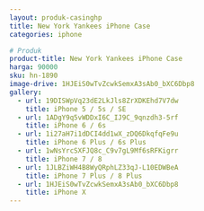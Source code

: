 ```yaml
---
layout: produk-casinghp
title: New York Yankees iPhone Case
categories: iphone

# Produk
product-title: New York Yankees iPhone Case
harga: 90000
sku: hn-1890
image-drive: 1HJEiS0wTvZcwkSemxA3sAb0_bXC6Dbp8
gallery:
  - url: 19DISWpVq23dE2LkJls8ZrXDKEhd7V7dw
    title: iPhone 5 / 5s / SE
  - url: 1ADgY9q5vWDDxI6C_IJ9C_9qnzdh3-5rf
    title: iPhone 6 / 6s
  - url: 1i27aH7i1dDCI4dd1wX_zDQ6DkqfqFe9u
    title: iPhone 6 Plus / 6s Plus
  - url: 1wNsYrcSXFJQ8c_C9v7gL9Mf6sRFKigrr
    title: iPhone 7 / 8
  - url: 1JLBZiWH4B8WyQRphLZ33qJ-L10EDWBeA
    title: iPhone 7 Plus / 8 Plus
  - url: 1HJEiS0wTvZcwkSemxA3sAb0_bXC6Dbp8
    title: iPhone X
---
```


